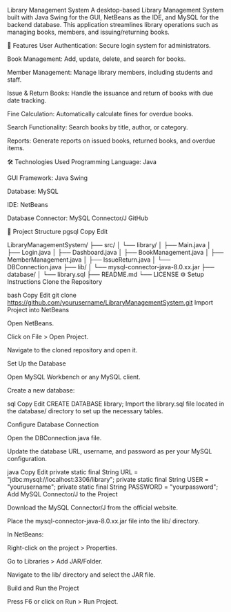  Library Management System
A desktop-based Library Management System built with Java Swing for the GUI, NetBeans as the IDE, and MySQL for the backend database. This application streamlines library operations such as managing books, members, and issuing/returning books.

🚀 Features
User Authentication: Secure login system for administrators.

Book Management: Add, update, delete, and search for books.

Member Management: Manage library members, including students and staff.

Issue & Return Books: Handle the issuance and return of books with due date tracking.

Fine Calculation: Automatically calculate fines for overdue books.

Search Functionality: Search books by title, author, or category.

Reports: Generate reports on issued books, returned books, and overdue items.

🛠️ Technologies Used
Programming Language: Java

GUI Framework: Java Swing

Database: MySQL

IDE: NetBeans

Database Connector: MySQL Connector/J
GitHub

📂 Project Structure
pgsql
Copy
Edit

LibraryManagementSystem/
├── src/
│   └── library/
│       ├── Main.java
│       ├── Login.java
│       ├── Dashboard.java
│       ├── BookManagement.java
│       ├── MemberManagement.java
│       ├── IssueReturn.java
│       └── DBConnection.java
├── lib/
│   └── mysql-connector-java-8.0.xx.jar
├── database/
│   └── library.sql
├── README.md
└── LICENSE
⚙️ Setup Instructions
Clone the Repository

bash
Copy
Edit
git clone https://github.com/yourusername/LibraryManagementSystem.git
Import Project into NetBeans

Open NetBeans.

Click on File > Open Project.

Navigate to the cloned repository and open it.

Set Up the Database

Open MySQL Workbench or any MySQL client.

Create a new database:

sql
Copy
Edit
CREATE DATABASE library;
Import the library.sql file located in the database/ directory to set up the necessary tables.

Configure Database Connection

Open the DBConnection.java file.

Update the database URL, username, and password as per your MySQL configuration.

java
Copy
Edit
private static final String URL = "jdbc:mysql://localhost:3306/library";
private static final String USER = "yourusername";
private static final String PASSWORD = "yourpassword";
Add MySQL Connector/J to the Project

Download the MySQL Connector/J from the official website.

Place the mysql-connector-java-8.0.xx.jar file into the lib/ directory.

In NetBeans:

Right-click on the project > Properties.

Go to Libraries > Add JAR/Folder.

Navigate to the lib/ directory and select the JAR file.

Build and Run the Project

Press F6 or click on Run > Run Project.
